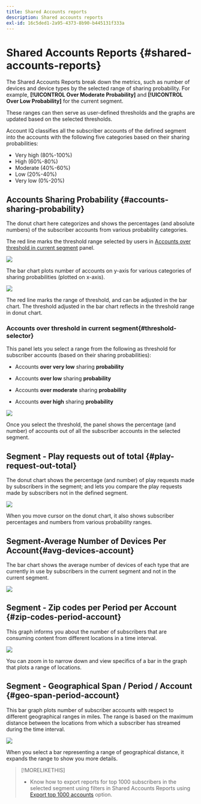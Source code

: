 ```yaml
---
title: Shared Accounts reports
description: Shared accounts reports
exl-id: 16c5ded1-2a95-4373-8b90-b445131f333a
---
```

# Shared Accounts Reports {#shared-accounts-reports}

The Shared Accounts Reports break down the metrics, such as number of devices and device types by the selected range of sharing probability. For example, **[!UICONTROL Over Moderate Probability]** and **[!UICONTROL Over Low Probability]** for the current segment.

These ranges can then serve as user-defined thresholds and the graphs are updated based on the selected thresholds.

Account IQ classifies all the subscriber accounts of the defined segment into the accounts with the following five categories based on their sharing probabilities:

* Very high (80%-100%)
* High (60%-80%)
* Moderate (40%-60%)
* Low (20%-40%)
* Very low (0%-20%)

## Accounts Sharing Probability {#accounts-sharing-probability}

The donut chart here categorizes and shows the percentages (and absolute numbers) of the subscriber accounts from various probability categories.

The red line marks the threshold range selected by users in [Accounts over threshold in current segment](#threshold-selector) panel.

![](assets/accounts-sharing-probability-pie.png)

The bar chart plots number of accounts on y-axis for various categories of sharing probabilities (plotted on x-axis).

![](assets/accounts-sharing-probability-bar.png)

The red line marks the range of threshold, and can be adjusted in the bar chart. The threshold adjusted in the bar chart reflects in the threshold range in donut chart.

<!--![](assets/shared-accounts-rep.gif)-->

### Accounts over threshold in current segment{#threshold-selector}

This panel lets you select a range from the following as threshold for subscriber accounts (based on their sharing probabilities):

* Accounts **over very low** sharing **probability**

* Accounts **over low** sharing **probability**

* Accounts **over moderate** sharing **probability**

* Accounts **over high** sharing **probability**

![](assets/threshold-selector-shared-accounts.png)

Once you select the threshold, the panel shows the percentage (and number) of accounts out of all the subscriber accounts in the selected segment.

## Segment - Play requests out of total {#play-request-out-total}

The donut chart shows the percentage (and number) of play requests made by subscribers in the segment; and lets you compare the play requests made by subscribers not in the defined segment.

![](assets/play-req-outof-total.png)

When you move cursor on the donut chart, it also shows subscriber percentages and numbers from various probability ranges.

<!--![](assets/play-request-total.gif)-->

## Segment-Average Number of Devices Per Account{#avg-devices-account}

The bar chart shows the average number of devices of each type that are currently in use by subscribers in the current segment and not in the current segment.

![](assets/avg-devices-per-acc.png)

## Segment - Zip codes per Period per Account {#zip-codes-period-account}

This graph informs you about the number of subscribers that are consuming content from different locations in a time interval.

![](assets/zip-period-account.png)

You can zoom in to narrow down and view specifics of a bar in the graph that plots a range of locations.

## Segment - Geographical Span / Period / Account {#geo-span-period-account}

This bar graph plots number of subscriber accounts with respect to different geographical ranges in miles. The range is based on the maximum distance between the locations from which a subscriber has streamed during the time interval.

![](assets/geogr-span-account.png)

When you select a bar representing a range of geographical distance, it expands the range to show you more details.

>[!MORELIKETHIS]
>
>* Know how to export reports for top 1000 subscribers in the selected segment using filters in Shared Accounts Reports using [Export top 1000 accounts](/help/accountiq/export-acc-information.md) option.
